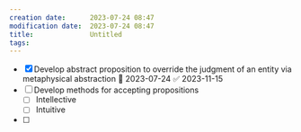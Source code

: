 ```yaml
---
creation date:		2023-07-24 08:47
modification date:	2023-07-24 08:47
title: 				Untitled
tags:
---
```

- [x] Develop abstract proposition to override the judgment of an entity via metaphysical abstraction 📅 2023-07-24 ✅ 2023-11-15
- [ ] Develop methods for accepting propositions
	- [ ] Intellective
	- [ ] Intuitive
- [ ] 